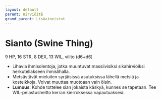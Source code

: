 ```yaml
---
layout: default
parent: Hirviöitä
grand_parent: Lisäaineistot
---
```


# Sianto (Swine Thing)

9 HP, 16 STR, 8 DEX, 13 WIL, viilto (d6+d6)

- Lihavia ihmisolentoja, jotka muuntuvat massiivisiksi sikahirviöiksi herkutellakseen ihmislihalla.
- Metsästävät mieluiten syrjäisissä asutuksissa lähellä metsiä ja kosteikkoja. Voivat muuttaa muotoaan vain öisin.
- **Lumous**: Kohde tottelee sian jokaista käskyä, kunnes se tapetaan. Tee WIL-pelastusheitto kerran kierroksessa vapautuaksesi.